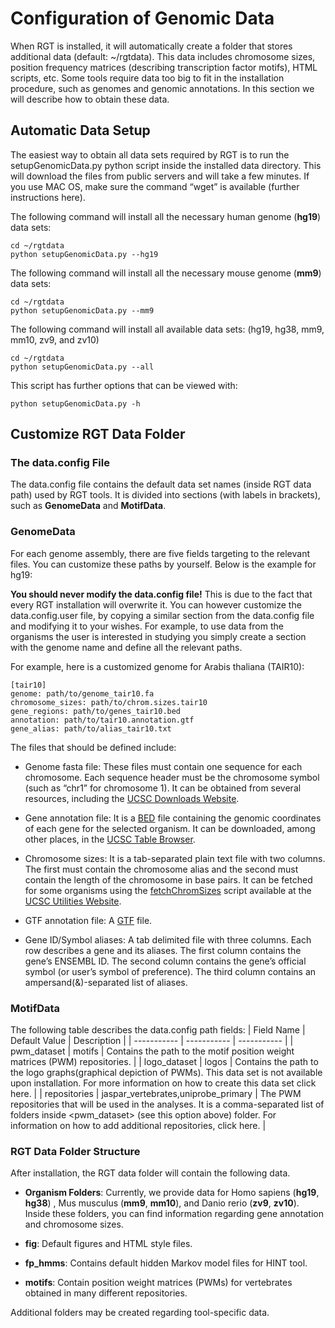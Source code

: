 # Configuration of Genomic Data

When RGT is installed, it will automatically create a folder that stores additional data (default: ~/rgtdata). This data includes chromosome sizes, position frequency matrices (describing transcription factor motifs), HTML scripts, etc. Some tools require data too big to fit in the installation procedure, such as genomes and genomic annotations. In this section we will describe how to obtain these data.

## Automatic Data Setup
The easiest way to obtain all data sets required by RGT is to run the setupGenomicData.py python script inside the installed data directory. This will download the files from public servers and will take a few minutes. If you use MAC OS, make sure the command “wget” is available (further instructions here).

The following command will install all the necessary human genome (**hg19**) data sets:

```shell
cd ~/rgtdata
python setupGenomicData.py --hg19
```

The following command will install all the necessary mouse genome (**mm9**) data sets:
```shell
cd ~/rgtdata
python setupGenomicData.py --mm9
```

The following command will install all available data sets: (hg19, hg38, mm9, mm10, zv9, and zv10)
```shell
cd ~/rgtdata
python setupGenomicData.py --all
```

This script has further options that can be viewed with:
```shell
python setupGenomicData.py -h
```

## Customize RGT Data Folder

### The data.config File
The data.config file contains the default data set names (inside RGT data path) used by RGT tools. It is divided into sections (with labels in brackets), such as **GenomeData** and **MotifData**.

### GenomeData
For each genome assembly, there are five fields targeting to the relevant files. You can customize these paths by yourself. Below is the example for hg19:

**You should never modify the data.config file!** This is due to the fact that every RGT installation will overwrite it. You can however customize the data.config.user file, by copying a similar section from the data.config file and modifying it to your wishes. For example, to use data from the organisms the user is interested in studying you simply create a section with the genome name and define all the relevant paths.

For example, here is a customized genome for Arabis thaliana (TAIR10):
```
[tair10]
genome: path/to/genome_tair10.fa
chromosome_sizes: path/to/chrom.sizes.tair10
gene_regions: path/to/genes_tair10.bed
annotation: path/to/tair10.annotation.gtf
gene_alias: path/to/alias_tair10.txt
```

The files that should be defined include:

* Genome fasta file: These files must contain one sequence for each chromosome. Each sequence header must be the chromosome symbol (such as “chr1” for chromosome 1). It can be obtained from several resources, including the [UCSC Downloads Website](http://hgdownload.soe.ucsc.edu/downloads.html).

* Gene annotation file: It is a [BED](https://genome.ucsc.edu/FAQ/FAQformat.html#format1) file containing the genomic coordinates of each gene for the selected organism. It can be downloaded, among other places, in the [UCSC Table Browser](http://genome.ucsc.edu/cgi-bin/hgTables).

* Chromosome sizes: It is a tab-separated plain text file with two columns. The first must contain the chromosome alias and the second must contain the length of the chromosome in base pairs. It can be fetched for some organisms using the [fetchChromSizes](http://hgdownload.cse.ucsc.edu/admin/exe/linux.x86_64/fetchChromSizes) script available at the [UCSC Utilities Website](http://hgdownload.cse.ucsc.edu/admin/exe/linux.x86_64/).

* GTF annotation file: A [GTF](http://www.ensembl.org/info/website/upload/gff.html) file.

* Gene ID/Symbol aliases: A tab delimited file with three columns. Each row describes a gene and its aliases. The first column contains the gene’s ENSEMBL ID. The second column contains the gene’s official symbol (or user’s symbol of preference). The third column contains an ampersand(&)-separated list of aliases.

### MotifData
The following table describes the data.config path fields:
| Field Name      | Default Value | Description |
| ----------- | ----------- | ----------- |
| pwm_dataset      | motifs       | Contains the path to the motif position  weight matrices (PWM) repositories.       |
| logo_dataset   | logos        | Contains the path to the logo graphs(graphical depiction of PWMs). This data set is not available upon installation. For more information on how to create this data set click here. |
| repositories | jaspar_vertebrates,uniprobe_primary | The PWM repositories that will be used in the analyses. It is a comma-separated list of folders inside <pwm_dataset> (see this option above) folder. For information on how to add additional repositories, click here. |

### RGT Data Folder Structure
After installation, the RGT data folder will contain the following data.

* **Organism Folders**: Currently, we provide data for Homo sapiens (**hg19**, **hg38**) , Mus musculus (**mm9**, **mm10**), and Danio rerio (**zv9**, **zv10**). Inside these folders, you can find information regarding gene annotation and chromosome sizes.

* **fig**: Default figures and HTML style files.

* **fp_hmms**: Contains default hidden Markov model files for HINT tool.

* **motifs**: Contain position weight matrices (PWMs) for vertebrates obtained in many different repositories.

Additional folders may be created regarding tool-specific data.